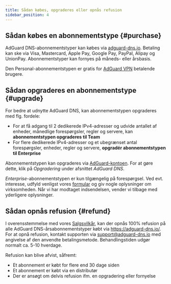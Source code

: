 ```yaml
---
title: Sådan købes, opgraderes eller opnås refusion
sidebar_position: 4
---
```


## Sådan købes en abonnementstype {#purchase}

AdGuard DNS-abonnementstyper kan købes via [adguard-dns.io](https://adguard-dns.io/license.html). Betaling kan ske via Visa, Mastercard, Apple Pay, Google Pay, PayPal, Alipay og UnionPay. Abonnementstyper kan fornyes på måneds- eller årsbasis.

Den Personal-abonnementstypen er gratis for [AdGuard VPN](https://adguard-vpn.com/welcome.html) betalende brugere.

## Sådan opgraderes en abonnementstype {#upgrade}

For bedre at udnytte AdGuard DNS, kan abonnementstypen opgraderes med flg. fordele:

- For at få adgang til 2 dedikerede IPv4-adresser og udvide antallet af enheder, månedlige forespørgsler, regler og servere, kan **abonnementstypen opgraderes til Team**
- For flere dedikerede IPv4-adresser og et ubegrænset antal forespørgsler, enheder, regler og servere, **opgradér abonnementstypen til Enterprise**

Abonnementstypen kan opgraderes via [AdGuard-kontoen](https://my.adguard.com/account/licenses). For at gøre dette, klik på _Opgradering_ under afsnittet _AdGuard DNS_.

_Enterprise_-abonnementstypen er kun tilgængelig på forespørgsel. Ved evt. interesse, udfyld venligst vores [formular](https://surveys.adguard.com/dns_enterprise/form.html) og giv nogle oplysninger om virksomheden. Når vi har modtaget indsendelsen, vender vi tilbage med yderligere oplysninger.

## Sådan opnås refusion {#refund}

I overensstemmelse med vores [Salgsvilkår](https://adguard-dns.io/terms-of-sale.html), kan der opnås 100% refusion på alle AdGuard DNS-årsabonnementstyper købt via https://adguard-dns.io/. For at opnå refusion, kontakt supporten via support@adguard-dns.io med angivelse af den anvendte betalingsmetode. Behandlingstiden udgør normalt ca. 5-10 hverdage.

Refusion kan blive afvist, såfremt:

- Et abonnement er købt for flere end 30 dage siden
- Et abonnement er købt via en distributør
- Der er ansøgt om delvis refusion ifm. en opgradering eller fornyelse
